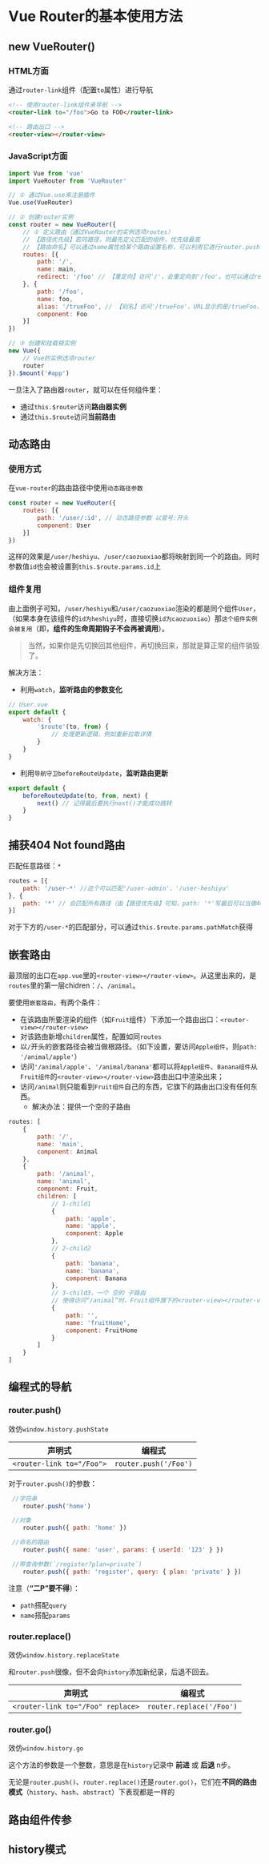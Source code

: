 # Vue Router的基本使用方法

## new VueRouter()
### HTML方面
通过`router-link`组件（配置`to`属性）进行导航
```html
<!-- 使用router-link组件来导航 -->
<router-link to="/foo">Go to FOO</router-link>

<!-- 路由出口 -->
<router-view></router-view>
```

### JavaScript方面
```js
import Vue from 'vue'
import VueRouter from 'VueRouter'

// ① 通过Vue.use来注册插件
Vue.use(VueRouter)

// ② 创建router实例
const router = new VueRouter({
    // ① 定义路由（通过VueRouter的实例选项routes）
    // 【路径优先级】若同路径，则最先定义匹配的组件，优先级最高
    // 【路由命名】可以通过name属性给某个路由设置名称，可以利用它进行router.push({ name: 'foo' })
    routes: [{
        path: '/',
        name: main,
        redirect: '/foo' // 【重定向】访问'/'，会重定向到'/foo'。也可以通过redirect: { name: 'foo' }的方式
    }, {
        path: '/foo',
        name: foo,
        alias: '/trueFoo', // 【别名】访问'/trueFoo'，URL显示的是/trueFoo，但效果和访问/foo一样
        component: Foo
    }]
})

// ③ 创建和挂载根实例
new Vue({
    // Vue的实例选项router
    router
}).$mount('#app')
```
一旦注入了路由器`router`，就可以在任何组件里：
 - 通过`this.$router`访问**路由器实例**
 - 通过`this.$route`访问**当前路由**

## 动态路由
### 使用方式
在`vue-router`的路由路径中使用`动态路径参数`
```js
const router = new VueRouter({
    routes: [{
        path: '/user/:id', // 动态路径参数 以冒号:开头
        component: User
    }]
})
```
这样的效果是`/user/heshiyu`、`/user/caozuoxiao`都将映射到同一个的路由。同时参数值`id`也会被设置到`this.$route.params.id`上

### 组件复用
由上面例子可知，`/user/heshiyu`和`/user/caozuoxiao`渲染的都是同个组件`User`，（如果本身在该组件的`id为heshiyu`时，直接切换`id为caozuoxiao`）那`这个组件实例会被复用`（即，**组件的生命周期钩子不会再被调用**）。
> 当然，如果你是先切换回其他组件，再切换回来，那就是算正常的组件销毁了。

解决方法：
 - 利用`watch`，**监听路由的参数变化**
```js
// User.vue
export default {
    watch: {
        '$route'(to, from) {
            // 处理更新逻辑，例如重新拉取详情
        }
    }
}
```
 - 利用`导航守卫beforeRouteUpdate`，**监听路由更新**
```js
export default {
    beforeRouteUpdate(to, from, next) {
        next() // 记得最后要执行next()才能成功跳转
    }
}
```

## 捕获404 Not found路由
匹配任意路径：`*`
```js
routes = [{
    path: '/user-*' //这个可以匹配'/user-admin'、'/user-heshiyu'
}, {
    path: '*' // 会匹配所有路径（由【路径优先级】可知，path: '*'写最后可以当做404路由）
}]
```
对于下方的`/user-*`的匹配部分，可以通过`this.$route.params.pathMatch`获得

## 嵌套路由
最顶层的出口在`app.vue`里的`<router-view></router-view>`。从这里出来的，是`routes`里的第一层chidren：`/`、`/animal`。

要使用`嵌套路由`，有两个条件：
 - 在该路由所要渲染的组件（如`Fruit`组件）下添加一个路由出口：`<router-view></router-view>`
 - 对该路由新增`children`属性，配置如同`routes`
 - 以`/`开头的嵌套路径会被当做根路径。（如下设置，要访问`Apple组件`，则`path: '/animal/apple'`）
 - 访问`'/animal/apple'`、`'/animal/banana'`都可以将`Apple组件`、`Banana组件`从`Fruit组件`的`<router-view></router-view>`路由出口中渲染出来；
 - 访问`/animal`则只能看到`Fruit组件`自己的东西，它旗下的路由出口没有任何东西。
    - 解决办法：提供一个空的子路由
```js
routes: [
    {
        path: '/',
        name: 'main',
        component: Animal
    },
    {
        path: '/animal',
        name: 'animal',
        component: Fruit,
        children: [
            // 1-child1
            {
                path: 'apple',
                name: 'apple',
                component: Apple
            },
            // 2-child2
            {
                path: 'banana',
                name: 'banana',
                component: Banana
            },
            // 3-child3，一个 空的 子路由
            // 使得访问“/animal”时，Fruit组件旗下的<router-view></router-view>不会空白
            {
                path: '',
                name: 'fruitHome',
                component: FruitHome
            }
        ]
    }
]
```

## 编程式的导航
### router.push()
效仿`window.history.pushState`

| 声明式 | 编程式 |
| - | - |
| `<router-link to="/Foo">` | `router.push('/Foo')` |

对于`router.push()`的参数：
```js
 //字符串
    router.push('home')

 //对象
    router.push({ path: 'home' })

 //命名的路由
    router.push({ name: 'user', params: { userId: '123' } })

 //带查询参数(`/register?plan=private`)
    router.push({ path: 'register', query: { plan: 'private' } })
```
注意（**“二P”要不得**）：
 - `path`搭配`query`
 - `name`搭配`params`

### router.replace()
效仿`window.history.replaceState`

和`router.push`很像，但不会向`history`添加新纪录，后退不回去。

| 声明式 | 编程式 |
| - | - |
| `<router-link to="/Foo" replace>` | `router.replace('/Foo')` |

### router.go()
效仿`window.history.go`

这个方法的参数是一个整数，意思是在`history`记录中 **前进** 或 **后退** n步。

无论是`router.push()`、`router.replace()`还是`router.go()`，它们在**不同的路由模式**（`history`、`hash`、`abstract`）下表现都是一样的

## 路由组件传参

## history模式